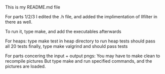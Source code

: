 This is my README.md file

For parts 1/2/3
I edited the .h file, and added the implimentation of llfilter in there as well. 

To run it, type make, and add the executables afterwards

For heaps: 
type make test in heap directory to run heap tests 
should pass all 20 tests
finally, type make valgrind and should pass tests


For parts concering the input + output pngs: 
You may have to make clean to recompile pictures
But type make and run specified commands, and the pictures are loaded.
